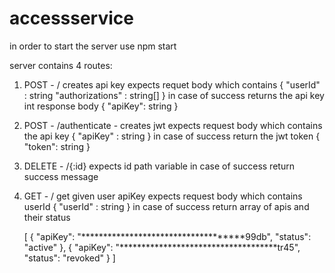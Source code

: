 # accessservice


in order to start the server use npm start

server contains 4 routes:
1. POST - / creates api key 
    expects requet body which contains 
    {
        "userId" : string
        "authorizations" : string[]
    }
    in case of success returns the api key int response body
    {
    "apiKey": string
    }
2. POST - /authenticate - creates jwt
    expects request body which contains the api key
    {
        "apiKey" : string
    }
    in case of success return the jwt token
    {
    "token": string
    }
3. DELETE - /{:id}
    expects id path variable
    in case of success return success message
4. GET - /
    get given user apiKey
    expects request body which contains userId
    {
        "userId" : string
    }
    in case of success return array of apis and their status

    [
        {
            "apiKey": "************************************99db",
            "status": "active"
        },
        {
            "apiKey": "************************************tr45",
            "status": "revoked"
        }
    ]

